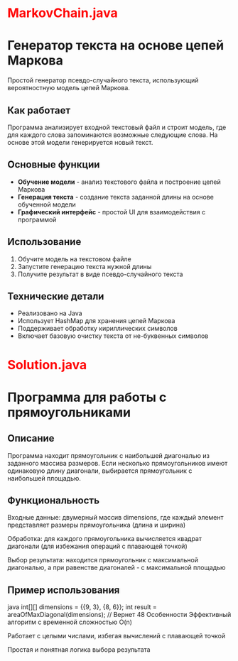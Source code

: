 
# <span style="color:red;"> MarkovChain.java </span>
# Генератор текста на основе цепей Маркова

Простой генератор псевдо-случайного текста, использующий вероятностную модель цепей Маркова.

## Как работает

Программа анализирует входной текстовый файл и строит модель, где для каждого слова запоминаются возможные следующие слова. На основе этой модели генерируется новый текст.

## Основные функции

- **Обучение модели** - анализ текстового файла и построение цепей Маркова
- **Генерация текста** - создание текста заданной длины на основе обученной модели
- **Графический интерфейс** - простой UI для взаимодействия с программой

## Использование

1. Обучите модель на текстовом файле
2. Запустите генерацию текста нужной длины
3. Получите результат в виде псевдо-случайного текста

## Технические детали

- Реализовано на Java
- Использует HashMap для хранения цепей Маркова
- Поддерживает обработку кириллических символов
- Включает базовую очистку текста от не-буквенных символов

# <span style="color:red;"> Solution.java </span>

# Программа для работы с прямоугольниками

## Описание
Программа находит прямоугольник с наибольшей диагональю из заданного массива размеров. Если несколько прямоугольников имеют одинаковую длину диагонали, выбирается прямоугольник с наибольшей площадью.

## Функциональность
Входные данные: двумерный массив dimensions, где каждый элемент представляет размеры прямоугольника (длина и ширина)

Обработка: для каждого прямоугольника вычисляется квадрат диагонали (для избежания операций с плавающей точкой)

Выбор результата: находится прямоугольник с максимальной диагональю, а при равенстве диагоналей - с максимальной площадью

## Пример использования
java
int[][] dimensions = {{9, 3}, {8, 6}};
int result = areaOfMaxDiagonal(dimensions); // Вернет 48
Особенности
Эффективный алгоритм с временной сложностью O(n)

Работает с целыми числами, избегая вычислений с плавающей точкой

Простая и понятная логика выбора результата


